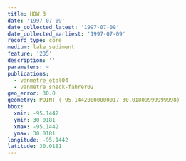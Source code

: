 ```yaml
---
title: HOW.3
date: '1997-07-09'
date_collected_latest: '1997-07-09'
date_collected_earliest: '1997-07-09'
record_type: core
medium: lake_sediment
feature: '235'
description: ''
parameters: ~
publications:
  - vanmetre_etal04
  - vanmetre_sneck-fahrer02
geo_error: 30.0
geometry: POINT (-95.14420000000017 30.01809999999998)
bbox:
  xmin: -95.1442
  ymin: 30.0181
  xmax: -95.1442
  ymax: 30.0181
longitude: -95.1442
latitude: 30.0181
---
```

